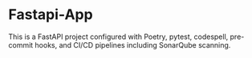 # Fastapi-App

This is a FastAPI project configured with Poetry, pytest, codespell, pre-commit hooks, and CI/CD pipelines including SonarQube scanning.


